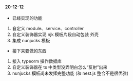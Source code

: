 #### 20-12-12

- 已经实现的功能

1. 自定义 module、service、controller 
2. 自定义装饰器实现 njk 模板片段自动包装 <html></html> 外壳
3. 集成 nunjucks 模板

- 接下来要做的东西

1. 接入 typeorm 操作数据库
2. 自定义装饰器在 ts 中类型没弄明白怎么“反射”出来
3. nunjucks 模板尚未发挥完整功能 (和 nest.js 整合不是很优雅)

